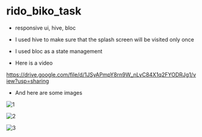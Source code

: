 # rido_biko_task

* responsive ui, hive, bloc

* I used hive to make sure that the splash screen will be visited only once

* I used bloc as a state management

* Here is a video

https://drive.google.com/file/d/1JSyAPmpY8rn9W_nLyC84X1q2FYODRJg1/view?usp=sharing

* And here are some images

![1](https://github.com/abdullahbokl/rido_biko_task/assets/113001767/408e3370-38ae-4035-9693-08da9e3f793a)

![2](https://github.com/abdullahbokl/rido_biko_task/assets/113001767/ca851564-79e1-4ac4-b086-c3de669e76d8)

![3](https://github.com/abdullahbokl/rido_biko_task/assets/113001767/052528b0-95bb-4169-afb6-202a5076e645)
